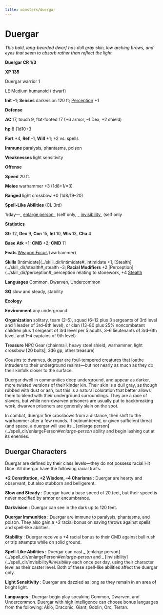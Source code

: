 ```yaml
---
title: monsters/duergar
---
```

# Duergar

_This bald, long-bearded dwarf has dull gray skin, low arching brows, and eyes that seem to absorb rather than reflect the light._

**Duergar CR 1/3**

**XP 135**

Duergar warrior 1

LE Medium [humanoid](creatureTypes#_humanoid) ( [dwarf](creatureTypes#_dwarf-subtype))

**Init** –1; **Senses** darkvision 120 ft; [Perception](../skill_dir/perception#_perception) +1

**Defense**

**AC** 17, touch 9, flat-footed 17 (+6 armor, –1 Dex, +2 shield)

**hp** 8 (1d10+3

**Fort** +4, **Ref** –1, **Will** +1; +2 vs. spells

**Immune** paralysis, phantasms, poison

**Weaknesses** light sensitivity

**Offense**

**Speed** 20 ft.

**Melee** warhammer +3 (1d8+1/×3)

**Ranged** light crossbow +0 (1d8/19–20)

**Spell-Like Abilities** (CL 3rd)

1/day—_ [enlarge person](../spell_dir/enlargePerson#_enlarge-person)_ (self only, _ [invisibility](../spell_dir/invisibility#_invisibility)_ (self only

**Statistics**

**Str** 12, **Dex** 9, **Con** 15, **Int** 10, **Wis** 13, **Cha** 4

**Base**  **Atk** +1; **CMB** +2; **CMD** 11

**Feats** [Weapon Focus](../feats#_weapon-focus) (warhammer)

**Skills** [Intimidate](../skill_dir/intimidate#_intimidate +1, [Stealth](../skill_dir/stealth#_stealth –3; **Racial Modifiers** +2 [Perception](../skill_dir/perception#_perception relating to stonework, +4 [Stealth](../skill_dir/stealth#_stealth)

**Languages** Common, Dwarven, Undercommon

**SQ** slow and steady, stability

**Ecology**

**Environment** any underground

**Organization** solitary, team (2–5), squad (6–12 plus 3 sergeants of 3rd level and 1 leader of 3rd–8th level), or clan (13–80 plus 25% noncombatant children plus 1 sergeant of 3rd level per 5 adults, 3–6 lieutenants of 3rd–6th level, and 1–4 captains of 9th level)

**Treasure** NPC Gear (chainmail, heavy steel shield, warhammer, light crossbow [20 bolts], 3d6 gp, other treasure)

Cousins to dwarves, duergar are foul-tempered creatures that loathe intruders to their underground realms—but not nearly as much as they do their kinfolk closer to the surface.

Duergar dwell in communities deep underground, and appear as darker, more twisted versions of their kinder kin. Their skin is a dull gray, as though rubbed with dust or ash, but this is a natural coloration that better allows them to blend with their underground surroundings. They are a race of slavers, but while non-dwarven prisoners are usually put to backbreaking work, dwarven prisoners are generally slain on the spot.

In combat, duergar fire crossbows from a distance, then shift to the warhammer after a few rounds. If outnumbered, or given sufficient threat (and space, a duergar will use its _ [enlarge person](../spell_dir/enlargePerson#_enlarge-person_ ability and begin lashing out at its enemies.

## Duergar Characters

Duergar are defined by their class levels—they do not possess racial Hit Dice. All duergar have the following racial traits.

**+2 Constitution, +2 Wisdom, –4 Charisma** : Duergar are hearty and observant, but also stubborn and belligerent.

**Slow and Steady** : Duergar have a base speed of 20 feet, but their speed is never modified by armor or encumbrance.

**Darkvision** : Duergar can see in the dark up to 120 feet.

**Duergar Immunities** : Duergar are immune to paralysis, phantasms, and poison. They also gain a +2 racial bonus on saving throws against spells and spell-like abilities.

**Stability** : Duergar receive a +4 racial bonus to their CMD against bull rush or trip attempts while on solid ground.

**Spell-Like Abilities** : Duergar can cast _ [enlarge person](../spell_dir/enlargePerson#_enlarge-person_ and _ [invisibility](../spell_dir/invisibility#_invisibility_ each once per day, using their character level as their caster level. Both of these spell-like abilities affect the duergar only.

**Light Sensitivity** : Duergar are dazzled as long as they remain in an area of bright light.

**Languages** : Duergar begin play speaking Common, Dwarven, and Undercommon. Duergar with high Intelligence can choose bonus languages from the following: Aklo, Draconic, Giant, Goblin, Orc, Terran.

